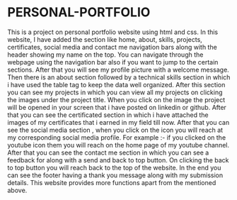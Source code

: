 # PERSONAL-PORTFOLIO
This is a project on personal portfolio website using html and css.
In this website, I have added the section like home, about, skills, projects, certificates, social media and contact me navigation bars along with the header showing my name on the top.
You can navigate through the webpage using the navigation bar also if you want to jump to the certain sections.
After that you will see my profile picture with a welcome message.
Then there is an about section followed by a technical skills section in which i have used the table tag to keep the data well organized.
After this section you can see my projects in which you can view all my projects on clicking the images under the project title.
When you click on the image the project will be opened in your screen that i have posted on linkedin or github.
After that you can see the certificated section in which i have attached the images of my certificates that i earned in my field till now.
After that you can see the social media section , when you click on the icon you will reach at my corresponding social media profile.
For example :- if you clicked on the youtube icon them you will reach on the home page of my youtube channel.
After that you can see the contact me section in which you can see a feedback for along with a send and back to top button. On clicking the back to top button you will reach back to the top of the website.
In the end you can see the footer having a thank you message along with my submission details.
This website provides more functions apart from the mentioned above.

